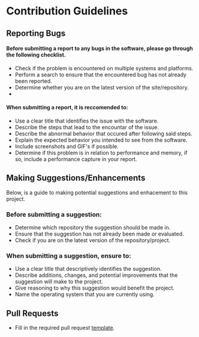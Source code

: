 
# Contribution Guidelines
## Reporting Bugs
#### Before submitting a report to any bugs in the software, please go through the following checklist.
- Check if the problem is encountered on multiple systems and platforms.
- Perform a search to ensure that the encountered bug has not already been reported.
- Determine whether you are on the latest version of the site/repository.
- 

#### When submitting a report, it is reccomended to:
- Use a clear title that identifies the issue with the software.
- Describe the steps that lead to the encountar of the issue.
- Describe the abnormal behavior that occured after following said steps.
- Explain the expected behavior you intended to see from the software.
- Include screenshots and GIF's if possible.
- Determine if this problem is in relation to performance and memory, if so, include a performance capture in your report.

## Making Suggestions/Enhancements
Below, is a guide to making potential suggestions and enhacement to this project.

### Before submitting a suggestion:
- Determine which repository the suggestion should be made in.
- Ensure that the suggestion has not already been made or evaluated.
- Check if you are on the latest version of the repository/project.

### When submitting a suggestion, ensure to:
- Use a clear title that descriptively identifies the suggestion.
- Describe additions, changes, and potential improvements that the suggestion will make to the project.
- Give reasoning to why this suggestion would benefit the project.
- Name the operating system that you are currently using.

## Pull Requests
- Fill in the required pull request [template](unfinished).

